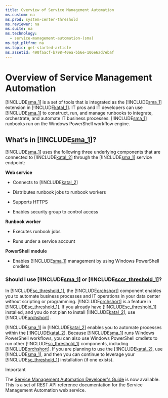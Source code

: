 ```yaml
---
title: Overview of Service Management Automation
ms.custom: na
ms.prod: system-center-threshold
ms.reviewer: na
ms.suite: na
ms.technology: 
  - service-management-automation-(sma)
ms.tgt_pltfrm: na
ms.topic: get-started-article
ms.assetid: 490faacf-b798-40ea-bb6e-106e6ad7ebaf
---
```

# Overview of Service Management Automation
[!INCLUDE[sma_1](../../includes/sma_1_md.md)] is a set of tools that is integrated as the [!INCLUDE[sma_1](../../includes/sma_1_md.md)] extension in [!INCLUDE[katal_1](../../includes/katal_1_md.md)]. IT pros and IT developers can use [!INCLUDE[sma_1](../../includes/sma_1_md.md)] to construct, run, and manage runbooks to integrate, orchestrate, and automate IT business processes. [!INCLUDE[sma_1](../../includes/sma_1_md.md)] runbooks run on the Windows PowerShell workflow engine.

## What’s in [!INCLUDE[sma_1](../../includes/sma_1_md.md)]?
[!INCLUDE[sma_1](../../includes/sma_1_md.md)] uses the following three underlying components that are connected to [!INCLUDE[katal_2](../../includes/katal_2_md.md)] through the [!INCLUDE[sma_1](../../includes/sma_1_md.md)] service endpoint:

**Web service**

-   Connects to [!INCLUDE[katal_2](../../includes/katal_2_md.md)]

-   Distributes runbook jobs to runbook workers

-   Supports HTTPS

-   Enables security group to control access

**Runbook worker**

-   Executes runbook jobs

-   Runs under a service account

**PowerShell module**

-   Enables [!INCLUDE[sma_1](../../includes/sma_1_md.md)] management by using Windows PowerShell cmdlets

### Should I use [!INCLUDE[sma_1](../../includes/sma_1_md.md)] or [!INCLUDE[scor_threshold_1](../../includes/scor_threshold_1_md.md)]?
In [!INCLUDE[sc_threshold_1](../../includes/sc_threshold_1_md.md)], the [!INCLUDE[orchshort](../../includes/orchshort_md.md)] component enables you to automate business processes and IT operations in your data center without scripting or programming. [!INCLUDE[orchshort](../../includes/orchshort_md.md)] is a feature in [!INCLUDE[sc_threshold_1](../../includes/sc_threshold_1_md.md)]. If you already have [!INCLUDE[sc_threshold_1](../../includes/sc_threshold_1_md.md)] installed, and you do not plan to install [!INCLUDE[katal_2](../../includes/katal_2_md.md)], use [!INCLUDE[orchshort](../../includes/orchshort_md.md)].

[!INCLUDE[sma_1](../../includes/sma_1_md.md)] in [!INCLUDE[katal_2](../../includes/katal_2_md.md)] enables you to automate processes within the [!INCLUDE[katal_2](../../includes/katal_2_md.md)]. Because [!INCLUDE[sma_1](../../includes/sma_1_md.md)] runs Windows PowerShell workflows, you can also use Windows PowerShell cmdlets to run other [!INCLUDE[sc_threshold_1](../../includes/sc_threshold_1_md.md)] components, including [!INCLUDE[orchshort](../../includes/orchshort_md.md)]. If you are planning to use the [!INCLUDE[katal_2](../../includes/katal_2_md.md)], use [!INCLUDE[sma_1](../../includes/sma_1_md.md)], and then you can continue to leverage your [!INCLUDE[sc_threshold_1](../../includes/sc_threshold_1_md.md)] installation \(if one exists\).

> [!IMPORTANT]
> The [Service Management Automation Developer's Guide](http://go.microsoft.com/fwlink/?LinkId=398741) is now available. This is a set of REST API reference documentation for the Service Management Automation web service.


